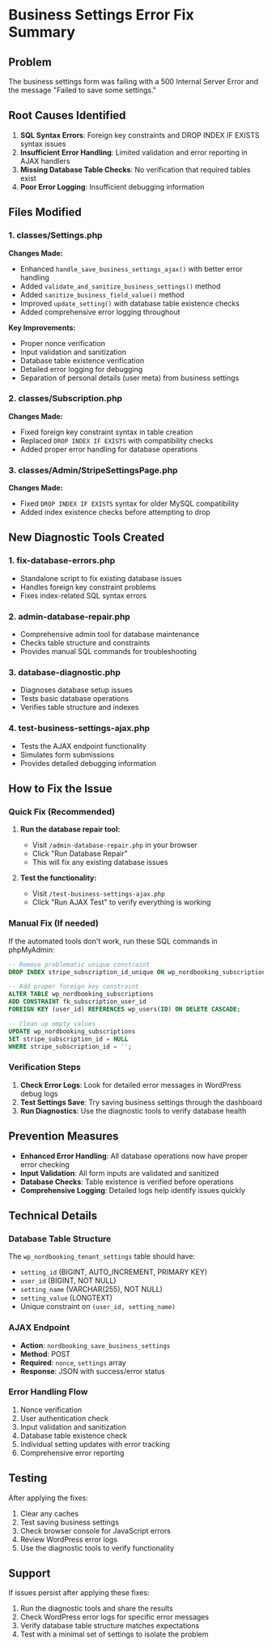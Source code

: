 # Business Settings Error Fix Summary

## Problem
The business settings form was failing with a 500 Internal Server Error and the message "Failed to save some settings."

## Root Causes Identified
1. **SQL Syntax Errors**: Foreign key constraints and DROP INDEX IF EXISTS syntax issues
2. **Insufficient Error Handling**: Limited validation and error reporting in AJAX handlers
3. **Missing Database Table Checks**: No verification that required tables exist
4. **Poor Error Logging**: Insufficient debugging information

## Files Modified

### 1. classes/Settings.php
**Changes Made:**
- Enhanced `handle_save_business_settings_ajax()` with better error handling
- Added `validate_and_sanitize_business_settings()` method
- Added `sanitize_business_field_value()` method  
- Improved `update_setting()` with database table existence checks
- Added comprehensive error logging throughout

**Key Improvements:**
- Proper nonce verification
- Input validation and sanitization
- Database table existence verification
- Detailed error logging for debugging
- Separation of personal details (user meta) from business settings

### 2. classes/Subscription.php
**Changes Made:**
- Fixed foreign key constraint syntax in table creation
- Replaced `DROP INDEX IF EXISTS` with compatibility checks
- Added proper error handling for database operations

### 3. classes/Admin/StripeSettingsPage.php
**Changes Made:**
- Fixed `DROP INDEX IF EXISTS` syntax for older MySQL compatibility
- Added index existence checks before attempting to drop

## New Diagnostic Tools Created

### 1. fix-database-errors.php
- Standalone script to fix existing database issues
- Handles foreign key constraint problems
- Fixes index-related SQL syntax errors

### 2. admin-database-repair.php
- Comprehensive admin tool for database maintenance
- Checks table structure and constraints
- Provides manual SQL commands for troubleshooting

### 3. database-diagnostic.php
- Diagnoses database setup issues
- Tests basic database operations
- Verifies table structure and indexes

### 4. test-business-settings-ajax.php
- Tests the AJAX endpoint functionality
- Simulates form submissions
- Provides detailed debugging information

## How to Fix the Issue

### Quick Fix (Recommended)
1. **Run the database repair tool:**
   - Visit `/admin-database-repair.php` in your browser
   - Click "Run Database Repair"
   - This will fix any existing database issues

2. **Test the functionality:**
   - Visit `/test-business-settings-ajax.php`
   - Click "Run AJAX Test" to verify everything is working

### Manual Fix (If needed)
If the automated tools don't work, run these SQL commands in phpMyAdmin:

```sql
-- Remove problematic unique constraint
DROP INDEX stripe_subscription_id_unique ON wp_nordbooking_subscriptions;

-- Add proper foreign key constraint
ALTER TABLE wp_nordbooking_subscriptions 
ADD CONSTRAINT fk_subscription_user_id 
FOREIGN KEY (user_id) REFERENCES wp_users(ID) ON DELETE CASCADE;

-- Clean up empty values
UPDATE wp_nordbooking_subscriptions 
SET stripe_subscription_id = NULL 
WHERE stripe_subscription_id = '';
```

### Verification Steps
1. **Check Error Logs**: Look for detailed error messages in WordPress debug logs
2. **Test Settings Save**: Try saving business settings through the dashboard
3. **Run Diagnostics**: Use the diagnostic tools to verify database health

## Prevention Measures
- **Enhanced Error Handling**: All database operations now have proper error checking
- **Input Validation**: All form inputs are validated and sanitized
- **Database Checks**: Table existence is verified before operations
- **Comprehensive Logging**: Detailed logs help identify issues quickly

## Technical Details

### Database Table Structure
The `wp_nordbooking_tenant_settings` table should have:
- `setting_id` (BIGINT, AUTO_INCREMENT, PRIMARY KEY)
- `user_id` (BIGINT, NOT NULL)
- `setting_name` (VARCHAR(255), NOT NULL)
- `setting_value` (LONGTEXT)
- Unique constraint on `(user_id, setting_name)`

### AJAX Endpoint
- **Action**: `nordbooking_save_business_settings`
- **Method**: POST
- **Required**: `nonce`, `settings` array
- **Response**: JSON with success/error status

### Error Handling Flow
1. Nonce verification
2. User authentication check
3. Input validation and sanitization
4. Database table existence check
5. Individual setting updates with error tracking
6. Comprehensive error reporting

## Testing
After applying the fixes:
1. Clear any caches
2. Test saving business settings
3. Check browser console for JavaScript errors
4. Review WordPress error logs
5. Use the diagnostic tools to verify functionality

## Support
If issues persist after applying these fixes:
1. Run the diagnostic tools and share the results
2. Check WordPress error logs for specific error messages
3. Verify database table structure matches expectations
4. Test with a minimal set of settings to isolate the problem